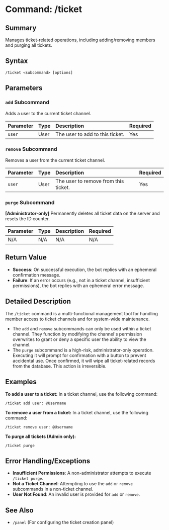 # Command: /ticket

## Summary
Manages ticket-related operations, including adding/removing members and purging all tickets.

## Syntax
```
/ticket <subcommand> [options]
```

## Parameters

### `add` Subcommand
Adds a user to the current ticket channel.

| Parameter | Type | Description | Required |
| :--- | :--- | :--- | :--- |
| `user` | User | The user to add to this ticket. | Yes |

### `remove` Subcommand
Removes a user from the current ticket channel.

| Parameter | Type | Description | Required |
| :--- | :--- | :--- | :--- |
| `user` | User | The user to remove from this ticket. | Yes |

### `purge` Subcommand
**[Administrator-only]** Permanently deletes all ticket data on the server and resets the ID counter.

| Parameter | Type | Description | Required |
| :--- | :--- | :--- | :--- |
| N/A | N/A | N/A | N/A |

## Return Value
- **Success**: On successful execution, the bot replies with an ephemeral confirmation message.
- **Failure**: If an error occurs (e.g., not in a ticket channel, insufficient permissions), the bot replies with an ephemeral error message.

## Detailed Description
The `/ticket` command is a multi-functional management tool for handling member access to ticket channels and for system-wide maintenance.

- The `add` and `remove` subcommands can only be used within a ticket channel. They function by modifying the channel's permission overwrites to grant or deny a specific user the ability to view the channel.
- The `purge` subcommand is a high-risk, administrator-only operation. Executing it will prompt for confirmation with a button to prevent accidental use. Once confirmed, it will wipe all ticket-related records from the database. This action is irreversible.

## Examples
**To add a user to a ticket:**
In a ticket channel, use the following command:
```
/ticket add user: @Username
```

**To remove a user from a ticket:**
In a ticket channel, use the following command:
```
/ticket remove user: @Username
```

**To purge all tickets (Admin only):**
```
/ticket purge
```

## Error Handling/Exceptions
- **Insufficient Permissions**: A non-administrator attempts to execute `/ticket purge`.
- **Not a Ticket Channel**: Attempting to use the `add` or `remove` subcommands in a non-ticket channel.
- **User Not Found**: An invalid user is provided for `add` or `remove`.

## See Also
- `/panel` (For configuring the ticket creation panel)